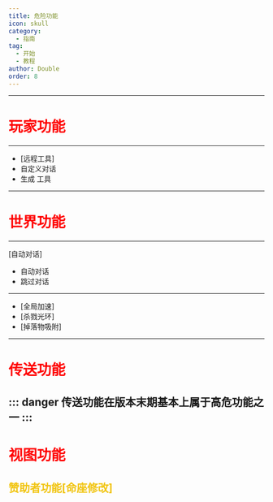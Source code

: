 ```yaml
---
title: 危险功能
icon: skull
category:
  - 指南
tag:
  - 开始
  - 教程
author: Double
order: 8
---
```

---
# <span style="color:red;">玩家功能</span>
---
  - [远程工具]
   - 自定义对话
   - 生成 工具
---
# <span style="color:red;">世界功能</span>
  ---
  [自动对话]
  - 自动对话
  - 跳过对话
  ---
 - [全局加速]
 - [杀戮光环]
 - [掉落物吸附]
---
# <span style="color:red;">传送功能</span>
::: danger 传送功能在版本末期基本上属于高危功能之一
:::
---
# <span style="color:red;">视图功能</span>
<span style="color:#f1c40f;">赞助者功能[命座修改]</span>
---